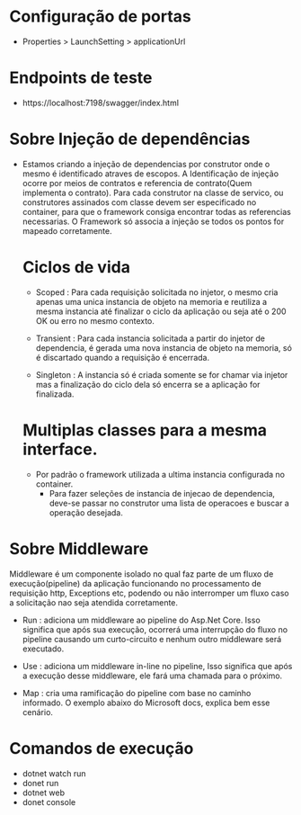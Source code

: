 # Configuração de portas
  - Properties > LaunchSetting > applicationUrl
# Endpoints de teste
  - https://localhost:7198/swagger/index.html
# Sobre Injeção de dependências
  - Estamos criando a injeção de dependencias por construtor onde o mesmo
    é identificado atraves de escopos. A Identificação de injeção ocorre
    por meios de contratos e referencia de contrato(Quem implementa o contrato).
    Para cada construtor na classe de servico, ou construtores assinados com classe
    devem ser especificado no container, para que o framework consiga encontrar 
    todas as referencias necessarias. O Framework só associa a injeção se todos os pontos
    for mapeado corretamente.

    # Ciclos de vida
      - Scoped : Para cada requisição solicitada no injetor, o mesmo cria apenas uma unica instancia de objeto na memoria e reutiliza a mesma instancia até finalizar o ciclo da aplicação ou seja até o 200 OK ou erro no mesmo contexto. 

      - Transient : Para cada instancia solicitada a partir do injetor de dependencia, é gerada uma nova instancia de objeto na memoria, só é discartado quando a requisição é encerrada.

      - Singleton : A instancia só é criada somente se for chamar via injetor mas a finalização do ciclo dela só encerra se a aplicação for finalizada.

    # Multiplas classes para a mesma interface.
      - Por padrão o framework utilizada a ultima instancia configurada no container.
        -  Para fazer seleções de instancia de injecao de dependencia, deve-se passar no 
           construtor uma lista de   operacoes e buscar a operação desejada.

# Sobre Middleware
   
   Middleware é um componente isolado no qual faz parte de um fluxo de execução(pipeline) da aplicação
   funcionando no processamento de requisição http, Exceptions etc, podendo ou não interromper um fluxo
   caso a solicitação nao seja atendida corretamente.

  - Run : adiciona um middleware ao pipeline do Asp.Net Core. Isso significa que após sua execução, ocorrerá uma interrupção do fluxo no pipeline causando um curto-circuito e nenhum outro middleware será executado.

  - Use : adiciona um middleware in-line no pipeline, Isso significa que após a execução desse middleware, ele fará uma chamada para o próximo.

  - Map : cria uma ramificação do pipeline com base no caminho informado. O exemplo abaixo do Microsoft docs, explica bem esse cenário.

# Comandos de execução
  - dotnet watch run
  - donet run
  - dotnet web
  - donet console
   


  
  
